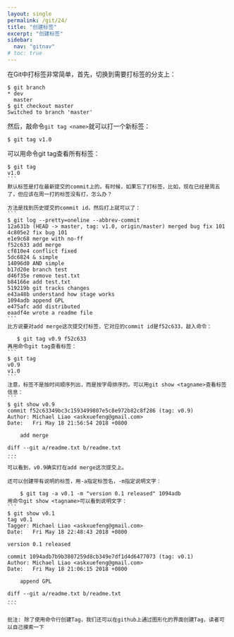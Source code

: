 ```yaml
---
layout: single
permalink: /git/24/
title: "创建标签"
excerpt: "创建标签"
sidebar:
  nav: "gitnav"
# toc: true
---
```


在Git中打标签非常简单，首先，切换到需要打标签的分支上：
```
$ git branch
* dev
  master
$ git checkout master
Switched to branch 'master'
```
然后，敲命令```git tag <name>```就可以打一个新标签：

    $ git tag v1.0
可以用命令git tag查看所有标签：
````
$ git tag
v1.0
```
默认标签是打在最新提交的commit上的。有时候，如果忘了打标签，比如，现在已经是周五了，但应该在周一打的标签没有打，怎么办？

方法是找到历史提交的commit id，然后打上就可以了：
```
$ git log --pretty=oneline --abbrev-commit
12a631b (HEAD -> master, tag: v1.0, origin/master) merged bug fix 101
4c805e2 fix bug 101
e1e9c68 merge with no-ff
f52c633 add merge
cf810e4 conflict fixed
5dc6824 & simple
14096d0 AND simple
b17d20e branch test
d46f35e remove test.txt
b84166e add test.txt
519219b git tracks changes
e43a48b understand how stage works
1094adb append GPL
e475afc add distributed
eaadf4e wrote a readme file
```
比方说要对add merge这次提交打标签，它对应的commit id是f52c633，敲入命令：

   $ git tag v0.9 f52c633
再用命令git tag查看标签：
```
$ git tag
v0.9
v1.0
```
注意，标签不是按时间顺序列出，而是按字母排序的。可以用git show <tagname>查看标签信息：
```
$ git show v0.9
commit f52c63349bc3c1593499807e5c8e972b82c8f286 (tag: v0.9)
Author: Michael Liao <askxuefeng@gmail.com>
Date:   Fri May 18 21:56:54 2018 +0800

    add merge

diff --git a/readme.txt b/readme.txt
...
```
可以看到，v0.9确实打在add merge这次提交上。

还可以创建带有说明的标签，用-a指定标签名，-m指定说明文字：

    $ git tag -a v0.1 -m "version 0.1 released" 1094adb
用命令git show <tagname>可以看到说明文字：
```
$ git show v0.1
tag v0.1
Tagger: Michael Liao <askxuefeng@gmail.com>
Date:   Fri May 18 22:48:43 2018 +0800

version 0.1 released

commit 1094adb7b9b3807259d8cb349e7df1d4d6477073 (tag: v0.1)
Author: Michael Liao <askxuefeng@gmail.com>
Date:   Fri May 18 21:06:15 2018 +0800

    append GPL

diff --git a/readme.txt b/readme.txt
...
```

批注: 除了使用命令行创建Tag，我们还可以在github上通过图形化的界面创建Tag，读者可以自己摸索一下